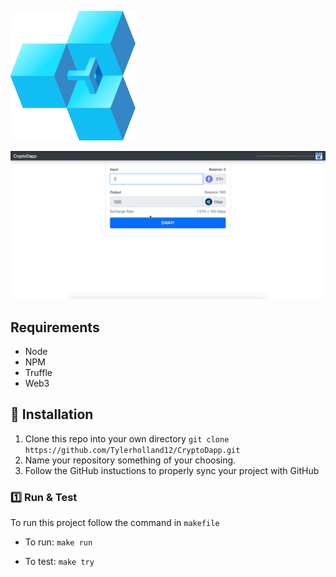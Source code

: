 ![alt text](https://github.com/Tylerholland12/CryptoDapp/blob/main/src/logo.png?raw=true)

![alt text](https://github.com/Tylerholland12/CryptoDapp/blob/main/DApp.png?raw=true)

## Requirements 
- Node
- NPM
- Truffle
- Web3


## 🏁 Installation

1. Clone this repo into your own directory `git clone https://github.com/Tylerholland12/CryptoDapp.git`
1. Name your repository something of your choosing. 
1. Follow the GitHub instuctions to properly sync your project with GitHub

### 1️⃣ Run & Test
To run this project follow the command in `makefile`

- To run:
`make run`

- To test:
`make try`

